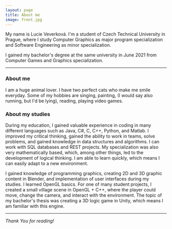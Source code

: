 ```yaml
---
layout: page
title: About me
image: front.jpg
---
```

My name is Lucie Veverková. I'm a student of Czech Technical University in Prague,
where I study Computer Graphics as major program specialization and Software Engineering as minor specialization.

I gained my bachelor's degree at the same university in June 2021 from Computer Games and Graphics specialization.

***

### About me
I am a huge animal lover. I have two perfect cats who make me smile everyday. 
Some of my hobbies are singing, painting, (I would say also running, but I'd be lying), reading, playing video games.

### About my studies

During my education, I gained valuable experience in coding in many different languages such as
Java, C#, C, C++, Python, and Matlab. I improved my critical thinking, gained the ability to work in teams,
solve problems, and gained knowledge in data structures and algorithms. I can work with SQL
databases and REST projects. My specialization was also very mathematically based, which, among
other things, led to the development of logical thinking. I am able to learn quickly, which means I can
easily adapt to a new environment.

I gained knowledge of programming graphics, creating 2D and 3D graphic content in Blender, and implementation of user interfaces during my studies. I learned
OpenGL basics. For one of many student projects, I created a small village scene in OpenGL + C++, where the
player could move, change the camera, and interact with the environment. The topic of my
bachelor's thesis was creating a 3D logic game in Unity, which means I am familiar with this engine.

***

*Thank You for reading!*

